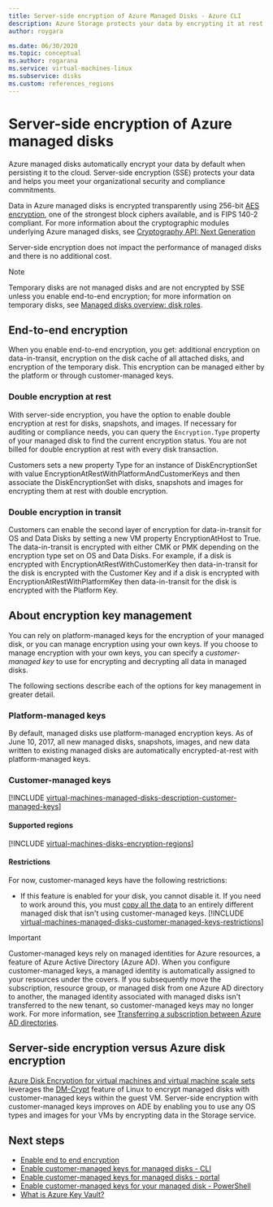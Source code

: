 ```yaml
---
title: Server-side encryption of Azure Managed Disks - Azure CLI
description: Azure Storage protects your data by encrypting it at rest before persisting it to Storage clusters. You can rely on Microsoft-managed keys for the encryption of your managed disks, or you can use customer-managed keys to manage encryption with your own keys.
author: roygara

ms.date: 06/30/2020
ms.topic: conceptual
ms.author: rogarana
ms.service: virtual-machines-linux
ms.subservice: disks
ms.custom: references_regions
---
```


# Server-side encryption of Azure managed disks

Azure managed disks automatically encrypt your data by default when persisting it to the cloud. Server-side encryption (SSE) protects your data and helps you meet your organizational security and compliance commitments. 

Data in Azure managed disks is encrypted transparently using 256-bit [AES encryption](https://en.wikipedia.org/wiki/Advanced_Encryption_Standard), one of the strongest block ciphers available, and is FIPS 140-2 compliant. For more information about the cryptographic modules underlying Azure managed disks, see [Cryptography API: Next Generation](https://docs.microsoft.com/windows/desktop/seccng/cng-portal)

Server-side encryption does not impact the performance of managed disks and there is no additional cost. 

> [!NOTE]
> Temporary disks are not managed disks and are not encrypted by SSE unless you enable end-to-end encryption; for more information on temporary disks, see [Managed disks overview: disk roles](managed-disks-overview.md#disk-roles).

## End-to-end encryption

When you enable end-to-end encryption, you get: additional encryption on data-in-transit, encryption on the disk cache of all attached disks, and encryption of the temporary disk. This encryption can be managed either by the platform or through customer-managed keys.

### Double encryption at rest

With server-side encryption, you have the option to enable double encryption at rest for disks, snapshots, and images. If necessary for auditing or compliance needs, you can query the `Encryption.Type` property of your managed disk to find the current encryption status. You are not billed for double encryption at rest with every disk transaction.

Customers sets a new property Type for an instance of DiskEncryptionSet with value EncryptionAtRestWithPlatformAndCustomerKeys and then associate the DiskEncryptionSet with disks, snapshots and images for encrypting them at rest with double encryption.

### Double encryption in transit

Customers can enable the second layer of encryption for data-in-transit for OS and Data Disks by setting a new VM property EncryptionAtHost to True. The data-in-transit is encrypted with either CMK or PMK depending on the encryption type set on OS and Data Disks. For example, if a disk is encrypted with EncryptionAtRestWithCustomerKey then data-in-transit for the disk is encrypted with the Customer Key and if a disk is encrypted with EncryptionAtRestWithPlatformKey then data-in-transit for the disk is encrypted with the Platform Key. 

## About encryption key management

You can rely on platform-managed keys for the encryption of your managed disk, or you can manage encryption using your own keys. If you choose to manage encryption with your own keys, you can specify a *customer-managed key* to use for encrypting and decrypting all data in managed disks. 

The following sections describe each of the options for key management in greater detail.

### Platform-managed keys

By default, managed disks use platform-managed encryption keys. As of June 10, 2017, all new managed disks, snapshots, images, and new data written to existing managed disks are automatically encrypted-at-rest with platform-managed keys.

### Customer-managed keys

[!INCLUDE [virtual-machines-managed-disks-description-customer-managed-keys](../../../includes/virtual-machines-managed-disks-description-customer-managed-keys.md)]

#### Supported regions

[!INCLUDE [virtual-machines-disks-encryption-regions](../../../includes/virtual-machines-disks-encryption-regions.md)]

#### Restrictions

For now, customer-managed keys have the following restrictions:

- If this feature is enabled for your disk, you cannot disable it.
    If you need to work around this, you must [copy all the data](disks-upload-vhd-to-managed-disk-cli.md#copy-a-managed-disk) to an entirely different managed disk that isn't using customer-managed keys.
[!INCLUDE [virtual-machines-managed-disks-customer-managed-keys-restrictions](../../../includes/virtual-machines-managed-disks-customer-managed-keys-restrictions.md)]

> [!IMPORTANT]
> Customer-managed keys rely on managed identities for Azure resources, a feature of Azure Active Directory (Azure AD). When you configure customer-managed keys, a managed identity is automatically assigned to your resources under the covers. If you subsequently move the subscription, resource group, or managed disk from one Azure AD directory to another, the managed identity associated with managed disks isn't transferred to the new tenant, so customer-managed keys may no longer work. For more information, see [Transferring a subscription between Azure AD directories](../../active-directory/managed-identities-azure-resources/known-issues.md#transferring-a-subscription-between-azure-ad-directories).

## Server-side encryption versus Azure disk encryption

[Azure Disk Encryption for virtual machines and virtual machine scale sets](../../security/fundamentals/azure-disk-encryption-vms-vmss.md) leverages the [DM-Crypt](https://en.wikipedia.org/wiki/Dm-crypt) feature of Linux to encrypt managed disks with customer-managed keys within the guest VM.  Server-side encryption with customer-managed keys improves on ADE by enabling you to use any OS types and images for your VMs by encrypting data in the Storage service.

## Next steps

- [Enable end to end encryption](disks-enable-end-to-end-encryption.md)
- [Enable customer-managed keys for managed disks - CLI](disks-enable-customer-managed-keys-cli.md)
- [Enable customer-managed keys for managed disks - portal](disks-enable-customer-managed-keys-portal.md)
- [Enable customer-managed keys for your managed disk - PowerShell](../windows/disks-enable-customer-managed-keys-powershell.md)
- [What is Azure Key Vault?](../../key-vault/general/overview.md)